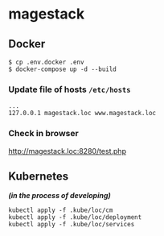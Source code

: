 # magestack
## Docker
```shell script
$ cp .env.docker .env
$ docker-compose up -d --build
```
### Update file of hosts `/etc/hosts` 
```text
...
127.0.0.1 magestack.loc www.magestack.loc
```
### Check in browser
http://magestack.loc:8280/test.php

## Kubernetes
***(in the process of developing)***
```shell script
kubectl apply -f .kube/loc/cm
kubectl apply -f .kube/loc/deployment
kubectl apply -f .kube/loc/services
```